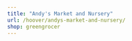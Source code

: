 ```yaml
---
title: "Andy's Market and Nursery"
url: /hoover/andys-market-and-nursery/
shop: greengrocer
---
```

